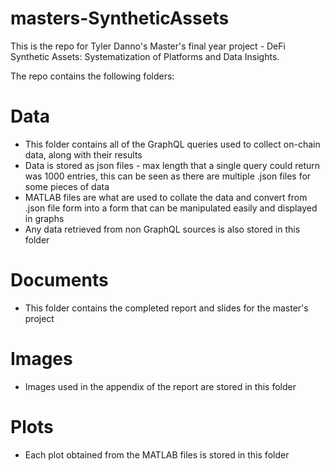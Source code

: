 # masters-SyntheticAssets
This is the repo for Tyler Danno's Master's final year project - DeFi Synthetic Assets: Systematization of Platforms and Data Insights.

The repo contains the following folders:

# Data
* This folder contains all of the GraphQL queries used to collect on-chain data, along with their results
* Data is stored as json files - max length that a single query could return was 1000 entries, this can be seen as there are multiple .json files for some pieces of data
* MATLAB files are what are used to collate the data and convert from .json file form into a form that can be manipulated easily and displayed in graphs
* Any data retrieved from non GraphQL sources is also stored in this folder

# Documents
* This folder contains the completed report and slides for the master's project

# Images
* Images used in the appendix of the report are stored in this folder

# Plots
* Each plot obtained from the MATLAB files is stored in this folder
